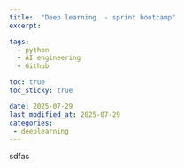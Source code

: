 ```yaml
---
title:  "Deep learning  - sprint bootcamp"
excerpt: 

tags:
  - python
  - AI engineering
  - Github

toc: true
toc_sticky: true

date: 2025-07-29
last_modified_at: 2025-07-29
categories: 
 - deeplearning
---
```

sdfas
